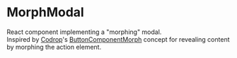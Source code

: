 # MorphModal
React component implementing a "morphing" modal.   
Inspired by [Codrop](https://github.com/codrops)'s [ButtonComponentMorph](https://github.com/codrops/ButtonComponentMorph) concept for revealing content by morphing the action element.   
